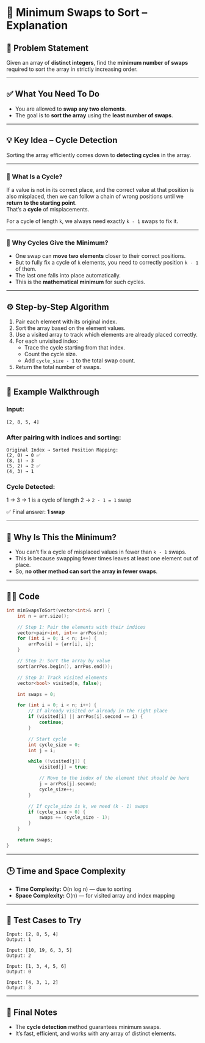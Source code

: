 # 🧠 Minimum Swaps to Sort – Explanation

## 📌 Problem Statement

Given an array of **distinct integers**, find the **minimum number of swaps** required to sort the array in strictly increasing order.

---

## ✅ What You Need To Do

- You are allowed to **swap any two elements**.
- The goal is to **sort the array** using the **least number of swaps**.

---

## 💡 Key Idea – Cycle Detection

Sorting the array efficiently comes down to **detecting cycles** in the array.

---

### 🔄 What Is a Cycle?

If a value is not in its correct place, and the correct value at that position is also misplaced, then we can follow a chain of wrong positions until we **return to the starting point**.  
That’s a **cycle** of misplacements.

For a cycle of length `k`, we always need exactly `k - 1` swaps to fix it.

---

### 🧠 Why Cycles Give the Minimum?

- One swap can **move two elements** closer to their correct positions.
- But to fully fix a cycle of `k` elements, you need to correctly position `k - 1` of them.
- The last one falls into place automatically.
- This is the **mathematical minimum** for such cycles.

---

## ⚙️ Step-by-Step Algorithm

1. Pair each element with its original index.
2. Sort the array based on the element values.
3. Use a visited array to track which elements are already placed correctly.
4. For each unvisited index:
   - Trace the cycle starting from that index.
   - Count the cycle size.
   - Add `cycle_size - 1` to the total swap count.
5. Return the total number of swaps.

---

## 🔁 Example Walkthrough

### Input:

```
[2, 8, 5, 4]
```

### After pairing with indices and sorting:

```
Original Index → Sorted Position Mapping:
(2, 0) → 0 ✅  
(8, 1) → 3  
(5, 2) → 2 ✅  
(4, 3) → 1
```

### Cycle Detected:

1 → 3 → 1 is a cycle of length 2 → `2 - 1 = 1` swap

✅ Final answer: **1 swap**

---

## 🔐 Why Is This the Minimum?

- You can’t fix a cycle of misplaced values in fewer than `k - 1` swaps.
- This is because swapping fewer times leaves at least one element out of place.
- So, **no other method can sort the array in fewer swaps**.

---

## 🧑‍💻 Code

```cpp
int minSwapsToSort(vector<int>& arr) {
    int n = arr.size();

    // Step 1: Pair the elements with their indices
    vector<pair<int, int>> arrPos(n);
    for (int i = 0; i < n; i++) {
        arrPos[i] = {arr[i], i};
    }

    // Step 2: Sort the array by value
    sort(arrPos.begin(), arrPos.end());

    // Step 3: Track visited elements
    vector<bool> visited(n, false);

    int swaps = 0;

    for (int i = 0; i < n; i++) {
        // If already visited or already in the right place
        if (visited[i] || arrPos[i].second == i) {
            continue;
        }

        // Start cycle
        int cycle_size = 0;
        int j = i;

        while (!visited[j]) {
            visited[j] = true;

            // Move to the index of the element that should be here
            j = arrPos[j].second;
            cycle_size++;
        }

        // If cycle_size is k, we need (k - 1) swaps
        if (cycle_size > 0) {
            swaps += (cycle_size - 1);
        }
    }

    return swaps;
}
```

---

## 🕒 Time and Space Complexity

- **Time Complexity:** O(n log n) — due to sorting
- **Space Complexity:** O(n) — for visited array and index mapping

---

## 🧪 Test Cases to Try

```text
Input: [2, 8, 5, 4]
Output: 1

Input: [10, 19, 6, 3, 5]
Output: 2

Input: [1, 3, 4, 5, 6]
Output: 0

Input: [4, 3, 1, 2]
Output: 3
```

---

## 🏁 Final Notes

- The **cycle detection** method guarantees minimum swaps.
- It’s fast, efficient, and works with any array of distinct elements.
